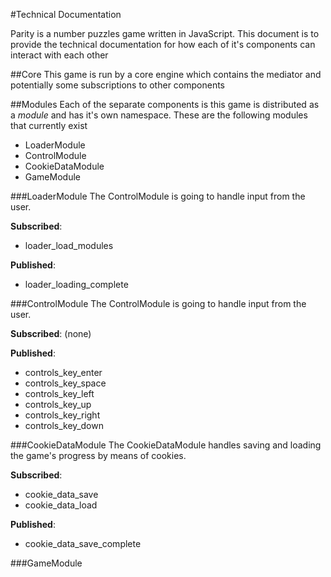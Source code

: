 #Technical Documentation

Parity is a number puzzles game written in JavaScript. This document is to provide the technical documentation for how each of it's components can interact with each other

##Core
This game is run by a core engine which contains the mediator and potentially some subscriptions to other components

##Modules
Each of the separate components is this game is distributed as a *module* and has it's own namespace. These are the following modules that currently exist

- LoaderModule
- ControlModule
- CookieDataModule
- GameModule

###LoaderModule
The ControlModule is going to handle input from the user.

**Subscribed**:

- loader_load_modules

**Published**:

- loader_loading_complete

###ControlModule
The ControlModule is going to handle input from the user.

**Subscribed**: (none)

**Published**:

- controls_key_enter
- controls_key_space
- controls_key_left
- controls_key_up
- controls_key_right
- controls_key_down

###CookieDataModule
The CookieDataModule handles saving and loading the game's progress by means of cookies.

**Subscribed**:

- cookie_data_save
- cookie_data_load

**Published**:

- cookie_data_save_complete

###GameModule